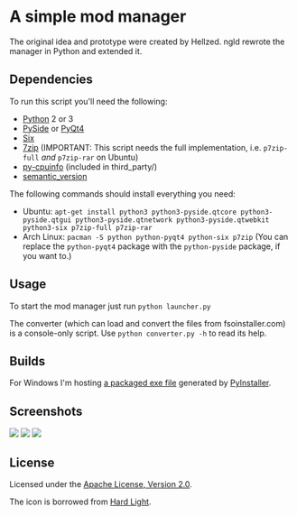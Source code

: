 # A simple mod manager

The original idea and prototype were created by Hellzed.
ngld rewrote the manager in Python and extended it.

## Dependencies

To run this script you'll need the following:
* [Python][py] 2 or 3
* [PySide][pyside] or [PyQt4][pyqt]
* [Six][six]
* [7zip][7z] (IMPORTANT: This script needs the full implementation, i.e. ```p7zip-full``` _and_ ```p7zip-rar``` on Ubuntu)
* [py-cpuinfo][cpuid] (included in third_party/)
* [semantic_version][sv]

The following commands should install everything you need:
* Ubuntu: ```apt-get install python3 python3-pyside.qtcore python3-pyside.qtgui python3-pyside.qtnetwork python3-pyside.qtwebkit python3-six p7zip-full p7zip-rar```
* Arch Linux: ```pacman -S python python-pyqt4 python-six p7zip``` (You can replace the ```python-pyqt4``` package with the ```python-pyside``` package, if you want to.)

## Usage

To start the mod manager just run ```python launcher.py```

The converter (which can load and convert the files from fsoinstaller.com) is a console-only script. Use ```python converter.py -h``` to read its help.

## Builds

For Windows I'm hosting [a packaged exe file][onefile] generated by [PyInstaller][pyi].

## Screenshots

![](http://dev.tproxy.de/fs2/screen1.png) ![](http://dev.tproxy.de/fs2/screen2.png) ![](http://dev.tproxy.de/fs2/screen3.png)

## License

Licensed under the [Apache License, Version 2.0](LICENSE).

The icon is borrowed from [Hard Light][hl].

[py]: http://www.python.org/
[pyside]: http://pyside.org/
[pyqt]: http://riverbankcomputing.co.uk/
[six]: https://pypi.python.org/pypi/six/
[7z]: http://www.7-zip.org/
[cpuid]: https://github.com/workhorsy/py-cpuinfo
[sv]: https://pypi.python.org/pypi/semantic_version
[pyi]: http://pyinstaller.org/

[hl]: http://www.hard-light.net/
[onefile]: http://dev.tproxy.de/fs2/fs2mod-py.exe
